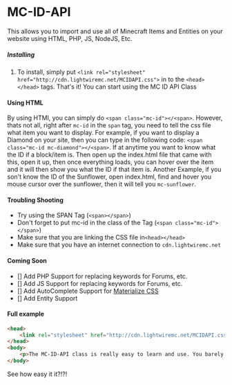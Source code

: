 # MC-ID-API
This allows you to import and use all of Minecraft Items and Entities on your website using HTML, PHP, JS, NodeJS, Etc.

##### Installing
1. To install, simply put `<link rel="stylesheet" href="http://cdn.lightwiremc.net/MCIDAPI.css">` in to the `<head></head>` tags.
That's it! You can start using the MC ID API Class

#### Using HTML
By using HTMl, you can simply do `<span class="mc-id"></<span>`. However, thats not all, right after `mc-id` in the `span` tag, you need to tell the css file what item you want to display. For example, if you want to display a Diamond on your site, then you can type in the following code: `<span class="mc-id mc-diamond"></<span>`. If at anytime you want to know what the ID if a block/item is. Then open up the index.html file that came with this, open it up, then once everything loads, you can hover over the item and it will then show you what the ID if that item is. Another Example, if you son't know the ID of the Sunflower, open index.html, find and hover you mouse cursor over the sunflower, then it will tell you `mc-sunflower`.

#### Troubling Shooting
- Try using the SPAN Tag (`<span></span>`)
- Don't forget to put mc-id in the class of the Tag (`<span class="mc-id"></span>`)
- Make sure that you are linking the CSS file in`<head></head>`
- Make sure that you have an internet connection to `cdn.lightwiremc.net`

#### Coming Soon
- [] Add PHP Support for replacing keywords for Forums, etc.
- [] Add JS Support for replacing keywords for Forums, etc.
- [] Add AutoComplete Support for [Materialize CSS](www.materializecss.com)
- [] Add Entity Support

#### Full example
```html
<head>
	<link rel="stylesheet" href="http://cdn.lightwiremc.net/MCIDAPI.css">
</head>
<body>
	<p>The MC-ID-API class is really easy to learn and use. You barely need any HTML programming experience, however, you should need at least just enough to create a static website! But anyways, you need a Cookie! So, here's a Cookie: <span class="mc-id mc-cookie"></<span></p>
</body>
```
See how easy it it?!?!
